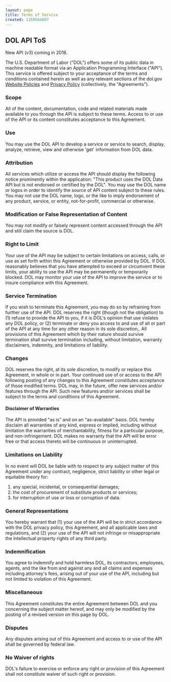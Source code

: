 ```yaml
---
layout: page
title: Terms of Service
created: 1359564807
---
```


<h2>DOL API ToS</h2>
<div class= "alert-box small-text-centre">
  New API (v3) coming in 2018.
</div>
<p>The U.S. Department of Labor ("DOL") offers some of its public data in machine readable format via an Application Programming Interface ("API"). This service is offered subject to your acceptance of the terms and conditions contained herein as well as any relevant sections of the dol.gov <a href="https://www.dol.gov/general/disclaim">Website Policies</a>  and <a href="https://www.dol.gov/general/privacynotice">Privacy Policy</a> (collectively, the "Agreements"). </p>

<h3>Scope</h3>
<p>All of the content, documentation, code and related materials made available to you through the API is subject to these terms. Access to or use of the API or its content constitutes acceptance to this Agreement.</p>

<h3>Use</h3>
<p>You may use the DOL API to develop a service or service to search, display, analyze, retrieve, view and otherwise 'get' information from DOL data.</p>

<h3>Attribution</h3>
<p>All services which utilize or access the API should display the following notice prominently within the application: "This product uses the DOL Data API but is not endorsed or certified by the DOL". You may use the DOL name or logos in order to identify the source of API content subject to these rules. You may not use the DOL name, logo, or the like to imply endorsement of any product, service, or entity, not-for-profit, commercial or otherwise.</p>

<h3>Modification or False Representation of Content</h3>
<p>You may not modify or falsely represent content accessed through the API and still claim the source is DOL.</p>

<h3>Right to Limit</h3>
<p>Your use of the API may be subject to certain limitations on access, calls, or use as set forth within this Agreement or otherwise provided by DOL. If DOL reasonably believes that you have attempted to exceed or circumvent these limits, your ability to use the API may be permanently or temporarily blocked. DOL may monitor your use of the API to improve the service or to insure compliance with this Agreement.</p>

<h3>Service Termination</h3>
<p>If you wish to terminate this Agreement, you may do so by refraining from further use of the API. DOL reserves the right (though not the obligation) to (1) refuse to provide the API to you, if it is DOL's opinion that use violates any DOL policy, or (2) terminate or deny you access to and use of all or part of the API at any time for any other reason in its sole discretion,. All provisions of this Agreement which by their nature should survive termination shall survive termination including, without limitation, warranty disclaimers, indemnity, and limitations of liability.</p>

<h3>Changes</h3>
<p>DOL reserves the right, at its sole discretion, to modify or replace this Agreement, in whole or in part. Your continued use of or access to the API following posting of any changes to this Agreement constitutes acceptance of those modified terms. DOL may, in the future, offer new services and/or features through the API. Such new features and/or services shall be subject to the terms and conditions of this Agreement.</p>

<h4>Disclaimer of Warranties</h4>
<p>The API is provided "as is" and on an "as-available" basis. DOL hereby disclaim all warranties of any kind, express or implied, including without limitation the warranties of merchantability, fitness for a particular purpose, and non-infringement. DOL makes no warranty that the API will be error free or that access thereto will be continuous or uninterrupted.</p>

<h3>Limitations on Liability</h3>
<p>In no event will DOL be liable with to respect to any subject matter of this Agreement under any contract, negligence, strict liability or other legal or equitable theory for: <ol>
	<li>any special, incidental, or consequential damages;</li>
    <li>the cost of procurement of substitute products or services;</li>
    <li>for interruption of use or loss or corruption of data.</li>
</ol>


<h3>General Representations</h3>
<p>You hereby warrant that (1) your use of the API will be in strict accordance with the DOL privacy policy, this Agreement, and all applicable laws and regulations, and (2) your use of the API will not infringe or misappropriate the intellectual property rights of any third party.</p>

<h3>Indemnification</h3>
<p>You agree to indemnify and hold harmless DOL, its contractors, employees, agents, and the like from and against any and all claims and expenses including attorney's fees, arising out of your use of the API, including but not limited to violation of this Agreement.</p>

<h3>Miscellaneous</h3>
<p>This Agreement constitutes the entire Agreement between DOL and you concerning the subject matter hereof, and may only be modified by the posting of a revised version on this page by DOL.</p>

<h3>Disputes</h3>
<p>Any disputes arising out of this Agreement and access to or use of the API shall be governed by federal law.</p>

<h3>No Waiver of rights</h3>
<p>DOL's failure to exercise or enforce any right or provision of this Agreement shall not constitute waiver of such right or provision.</p>
  
